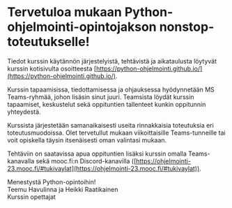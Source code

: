 # Tervetuloa mukaan Python-ohjelmointi-opintojakson nonstop-toteutukselle!

Tiedot kurssin käytännön järjestelyistä, tehtävistä ja aikataulusta löytyvät kurssin kotisivulta osoitteesta [https://python-ohjelmointi.github.io/](https://python-ohjelmointi.github.io/).

Kurssin tapaamisissa, tiedottamisessa ja ohjauksessa hyödynnetään MS Teams-ryhmää, johon lisäsin sinut juuri. Teamsista löydät kurssin tapaamiset, keskustelut sekä oppituntien tallenteet kunkin oppitunnin yhteydestä.

Kurssista järjestetään samanaikaisesti useita rinnakkaisia toteutuksia eri toteutusmuodoissa. Olet tervetullut mukaan viikoittaisille Teams-tunneille tai voit opiskella täysin itsenäisesti oman valintasi mukaan.

Tehtäviin on saatavissa apua oppituntien lisäksi kurssin omalla Teams-kanavalla sekä mooc.fi:n Discord-kanavilla ([https://ohjelmointi-23.mooc.fi/#tukivaylat](https://ohjelmointi-23.mooc.fi/#tukivaylat)).


Menestystä Python-opintoihin!<br />
Teemu Havulinna ja Heikki Raatikainen<br />
Kurssin opettajat
